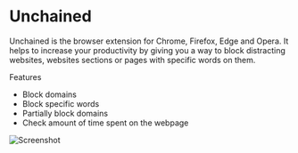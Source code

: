 # Unchained

Unchained is the browser extension for Chrome, Firefox, Edge and Opera.
It helps to increase your productivity by giving you a way to block distracting websites, websites sections or pages with specific words on them.

Features
- Block domains
- Block specific words
- Partially block domains
- Check amount of time spent on the webpage

![Screenshot](https://dimini.tk/en/site-files/software/unchained-screenshot-1.png)
